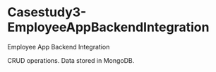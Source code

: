 # Casestudy3-EmployeeAppBackendIntegration
Employee App Backend Integration

CRUD operations. Data stored in MongoDB.
